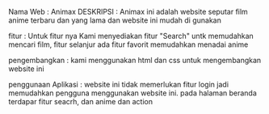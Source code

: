 Nama Web : Animax
DESKRIPSI : Animax ini adalah website seputar film anime terbaru dan yang lama dan website ini mudah di gunakan

fitur : Untuk fitur nya Kami menyediakan fitur "Search" untk memudahkan mencari film, fitur selanjur ada fitur favorit memudahkan menadai anime 

pengembangkan : kami menggunakan html dan css untuk mengembangkan website ini

penggunaan Aplikasi : website ini tidak memerlukan fitur login jadi memudahkan pengguna menggunakan website ini.
pada halaman beranda terdapar fitur seacrh, dan anime dan action 